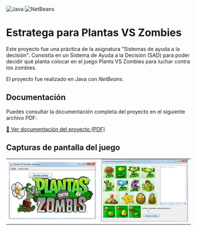 ![Java](https://img.shields.io/badge/Lenguaje-Java-blue?logo=java)
![NetBeans](https://img.shields.io/badge/IDE-NetBeans-blue?logo=apachenetbeanside)

# Estratega para Plantas VS Zombies

Este proyecto fue una práctica de la asignatura "Sistemas de ayuda a la decisión". Consistía en un Sistema de Ayuda a la Decisión (SAD) para poder decidir qué planta colocar en el juego Plants VS Zombies para luchar contra los zombies.

El proyecto fue realizado en Java con *NetBeans*.

## Documentación

Puedes consultar la documentación completa del proyecto en el siguiente archivo PDF:

[📄 Ver documentación del proyecto (PDF)](https://github.com/galleta/plants-zombies-estratega/blob/master/documentacion_SAD.pdf)

## Capturas de pantalla del juego

<table>
  <tr>
    <td><img src="capturas/captura 01.png" width="550"/></td>
    <td><img src="capturas/captura 02.png" width="550"/></td>
  </tr>
</table>

